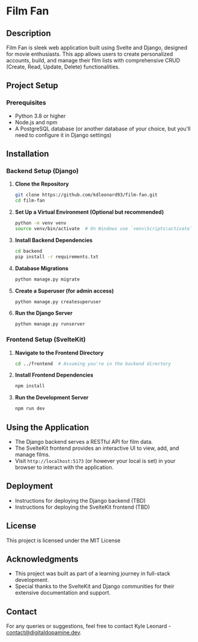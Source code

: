 # Film Fan

## Description

Film Fan is sleek web application built using Svelte and Django, designed for movie enthusiasts. This app allows users to create personalized accounts, build, and manage their film lists with comprehensive CRUD (Create, Read, Update, Delete) functionalities.

## **Project Setup**

### **Prerequisites**

- Python 3.8 or higher
- Node.js and npm
- A PostgreSQL database (or another database of your choice, but you'll need to configure it in Django settings)

## Installation

### **Backend Setup (Django)**

1. **Clone the Repository**

   ```bash
   git clone https://github.com/kdleonard93/film-fan.git
   cd film-fan
   ```

2. **Set Up a Virtual Environment (Optional but recommended)**

   ```bash
   python -m venv venv
   source venv/bin/activate  # On Windows use `venv\Scripts\activate`
   ```

3. **Install Backend Dependencies**

   ```bash
   cd backend
   pip install -r requirements.txt
   ```

4. **Database Migrations**

   ```bash
   python manage.py migrate
   ```

5. **Create a Superuser (for admin access)**

   ```bash
   python manage.py createsuperuser
   ```

6. **Run the Django Server**

   ```bash
   python manage.py runserver
   ```

### **Frontend Setup (SvelteKit)**

1. **Navigate to the Frontend Directory**

   ```bash
   cd ../frontend  # Assuming you're in the backend directory
   ```

2. **Install Frontend Dependencies**

   ```bash
   npm install
   ```

3. **Run the Development Server**

   ```bash
   npm run dev
   ```

## **Using the Application**

- The Django backend serves a RESTful API for film data.
- The SvelteKit frontend provides an interactive UI to view, add, and manage films.
- Visit `http://localhost:5173` (or however your local is set) in your browser to interact with the application.

## **Deployment**

- Instructions for deploying the Django backend (TBD)
- Instructions for deploying the SvelteKit frontend (TBD)

## **License**

This project is licensed under the MIT License

## **Acknowledgments**

- This project was built as part of a learning journey in full-stack development.
- Special thanks to the SvelteKit and Django communities for their extensive documentation and support.

## **Contact**

For any queries or suggestions, feel free to contact Kyle Leonard - contact@digitaldopamine.dev.

